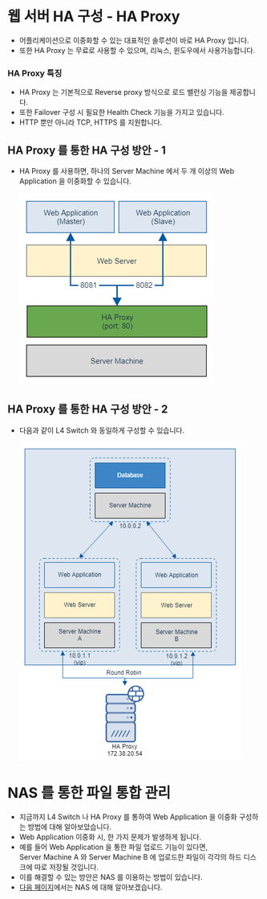 # 웹 서버 HA 구성 - HA Proxy

* 어플리케이션으로 이중화할 수 있는 대표적인 솔루션이 바로 HA Proxy 입니다.
* 또한 HA Proxy 는 무료로 사용할 수 있으며, 리눅스, 윈도우에서 사용가능합니다.

### HA Proxy 특징

* HA Proxy 는 기본적으로 Reverse proxy 방식으로 로드 밸런싱 기능을 제공합니다.
* 또한 Failover 구성 시 필요한 Health Check 기능을 가지고 있습니다.
* HTTP 뿐만 아니라 TCP, HTTPS 를 지원합니다.

## HA Proxy 를 통한 HA 구성 방안 - 1

* HA Proxy 를 사용하면, 하나의 Server Machine 에서 두 개 이상의 Web Application 을 이중화할 수 있습니다.

  ![internal](img/9_haproxy_internal.png)

## HA Proxy 를 통한 HA 구성 방안 - 2

* 다음과 같이 L4 Switch 와 동일하게 구성할 수 있습니다.

  ![internal](img/10_haproxy.png)

# NAS 를 통한 파일 통합 관리

* 지금까지 L4 Switch 나 HA Proxy 를 통하여 Web Application 을 이중화 구성하는 방법에 대해 알아보았습니다.
* Web Application 이중화 시, 한 가지 문제가 발생하게 됩니다.
* 예를 들어 Web Application 을 통한 파일 업로드 기능이 있다면,  
  Server Machine A 와 Server Machine B 에 업로드한 파일이 각각의 하드 디스크에 따로 저장될 것입니다.
* 이를 해결할 수 있는 방안은 NAS 를 이용하는 방법이 있습니다.
* [다음 페이지](NAS를&#32;통한&#32;파일&#32;관리.md)에서는 NAS 에 대해 알아보겠습니다.